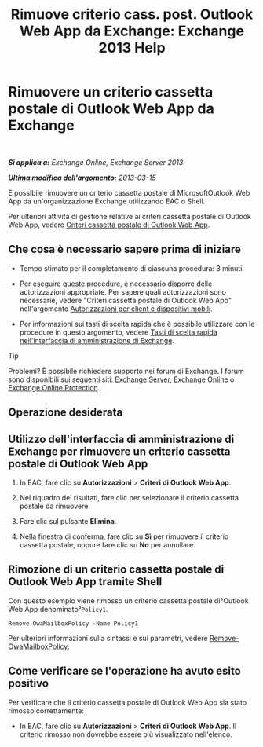 ﻿---
title: 'Rimuove criterio cass. post. Outlook Web App da Exchange: Exchange 2013 Help'
TOCTitle: Rimuovere un criterio cassetta postale di Outlook Web App da Exchange
ms:assetid: edab7bac-b62c-4b82-8f21-dcac77cf0e8f
ms:mtpsurl: https://technet.microsoft.com/it-it/library/Dd351239(v=EXCHG.150)
ms:contentKeyID: 50482004
ms.date: 05/22/2018
mtps_version: v=EXCHG.150
ms.translationtype: MT
---

# Rimuovere un criterio cassetta postale di Outlook Web App da Exchange

 

_**Si applica a:** Exchange Online, Exchange Server 2013_

_**Ultima modifica dell'argomento:** 2013-03-15_

È possibile rimuovere un criterio cassetta postale di MicrosoftOutlook Web App da un'organizzazione Exchange utilizzando EAC o Shell.

Per ulteriori attività di gestione relative ai criteri cassetta postale di Outlook Web App, vedere [Criteri cassetta postale di Outlook Web App](outlook-web-app-mailbox-policies-exchange-2013-help.md).

## Che cosa è necessario sapere prima di iniziare

  - Tempo stimato per il completamento di ciascuna procedura: 3 minuti.

  - Per eseguire queste procedure, è necessario disporre delle autorizzazioni appropriate. Per sapere quali autorizzazioni sono necessarie, vedere "Criteri cassetta postale di Outlook Web App" nell'argomento [Autorizzazioni per client e dispositivi mobili](clients-and-mobile-devices-permissions-exchange-2013-help.md).

  - Per informazioni sui tasti di scelta rapida che è possibile utilizzare con le procedure in questo argomento, vedere [Tasti di scelta rapida nell'interfaccia di amministrazione di Exchange](keyboard-shortcuts-in-the-exchange-admin-center-exchange-online-protection-help.md).


> [!TIP]
> Problemi? È possibile richiedere supporto nei forum di Exchange. I forum sono disponibili sui seguenti siti: <A href="https://go.microsoft.com/fwlink/p/?linkid=60612">Exchange Server</A>, <A href="https://go.microsoft.com/fwlink/p/?linkid=267542">Exchange Online</A> o <A href="https://go.microsoft.com/fwlink/p/?linkid=285351">Exchange Online Protection</A>..



## Operazione desiderata

## Utilizzo dell'interfaccia di amministrazione di Exchange per rimuovere un criterio cassetta postale di Outlook Web App

1.  In EAC, fare clic su **Autorizzazioni** \> **Criteri di Outlook Web App**.

2.  Nel riquadro dei risultati, fare clic per selezionare il criterio cassetta postale da rimuovere.

3.  Fare clic sul pulsante **Elimina**.

4.  Nella finestra di conferma, fare clic su **Sì** per rimuovere il criterio cassetta postale, oppure fare clic su **No** per annullare.

## Rimozione di un criterio cassetta postale di Outlook Web App tramite Shell

Con questo esempio viene rimosso un criterio cassetta postale di°Outlook Web App denominato°`Policy1`.

    Remove-OwaMailboxPolicy -Name Policy1 

Per ulteriori informazioni sulla sintassi e sui parametri, vedere [Remove-OwaMailboxPolicy](https://technet.microsoft.com/it-it/library/dd298103\(v=exchg.150\)).

## Come verificare se l'operazione ha avuto esito positivo

Per verificare che il criterio cassetta postale di Outlook Web App sia stato rimosso correttamente:

  - In EAC, fare clic su **Autorizzazioni** \> **Criteri di Outlook Web App**. Il criterio rimosso non dovrebbe essere più visualizzato nell'elenco.

